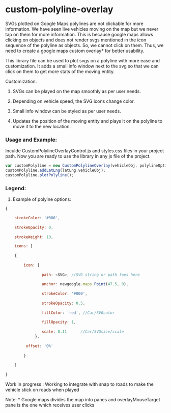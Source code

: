 # custom-polyline-overlay
SVGs plotted on Google Maps polylines are not clickable for more information. We have seen live vehicles moving on the map but we never tap on them for more information. This is because google maps allows clicking on objects and does not render svgs mentioned in the icon sequence of the polyline as objects. So, we cannot click on them. Thus, we need to create a google maps custom overlay* for better usability. 

This library file can be used to plot svgs on a polyline with more ease and customization. It adds a small info window next to the svg so that we can click on them to get more stats of the moving entity. 

Customization: 

1. SVGs can be played on the map smoothly as per user needs.

2. Depending on vehicle speed, the SVG icons change color.

3. Small info window can be styled as per user needs.

4. Updates the position of the moving entity and plays it on the polyline to move it to the new location.

### Usage and Example:

Inculde CustomPolylineOverlayControl.js and styles.css files in your project path. Now you are ready to use the library in any js file of the project.

```javascript
var customPolyline = new CustomPolylineOverlay(vehicleObj, polylineOptions, mapObj);
customPolyline.addLatLng(latLng,vehicleObj);
customPolyline.plotPolyline();
```

### Legend:

1. Example of polyine options:

```javascript
{

	strokeColor: '#000',
	
  	strokeOpacity: 0,
	
  	strokeWeight: 10,

	icons: [
	
	{
      		
		icon: {
       
       			path: <SVG>, //SVG string or path foes here
			
        		anchor: newgoogle.maps.Point(47.5, 0),
			
       			strokeColor: '#000',
			
        		strokeOpacity: 0.5,
			
        		fillColor: 'red', //Car/SVGcolor
			
       			fillOpacity: 1,
			
        		scale: 0.11      //Car/SVGsize/scale
     		 },
			
		 offset: '0%'
		 
    	}
	
  	]
	
}
```

Work in progress : Working to integrate with snap to roads to make the vehicle stick on roads when played


Note: * Google maps divides the map into panes and overlayMouseTarget pane is the one which receives user clicks
